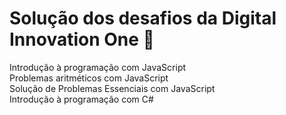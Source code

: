 # Solução dos desafios da Digital Innovation One :construction:
Introdução à programação com JavaScript <br>
Problemas aritméticos com JavaScript<br>
Solução de Problemas Essenciais com JavaScript <br>
Introdução à programação com C# <br>
